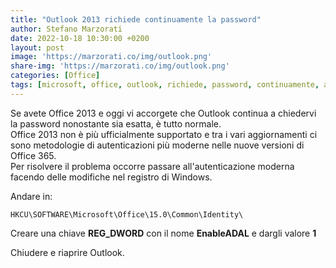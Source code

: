 ```yaml
---
title: "Outlook 2013 richiede continuamente la password"
author: Stefano Marzorati
date: 2022-10-18 10:30:00 +0200
layout: post
image: 'https://marzorati.co/img/outlook.png'
share-img: 'https://marzorati.co/img/outlook.png'
categories: [Office]
tags: [microsoft, office, outlook, richiede, password, continuamente, autenticazione, moderna, ]
---
```

Se avete Office 2013 e oggi vi accorgete che Outlook continua a chiedervi la password nonostante sia esatta, è tutto normale.   
Office 2013 non è più ufficialmente supportato e tra i vari aggiornamenti ci sono metodologie di autenticazioni più moderne nelle nuove versioni di Office 365.   
Per risolvere il problema occorre passare all'autenticazione moderna facendo delle modifiche nel registro di Windows.   

Andare in:
  
```
HKCU\SOFTWARE\Microsoft\Office\15.0\Common\Identity\
```

Creare una chiave **REG_DWORD** con il nome **EnableADAL** e dargli valore **1**   

Chiudere e riaprire Outlook.